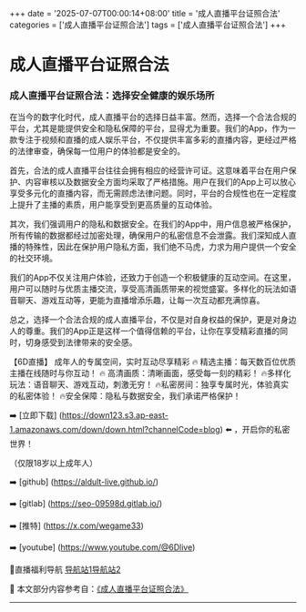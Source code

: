 +++
date = '2025-07-07T00:00:14+08:00'
title = '成人直播平台证照合法'
categories = ['成人直播平台证照合法']
tags = ['成人直播平台证照合法']
+++

# 成人直播平台证照合法

### 成人直播平台证照合法：选择安全健康的娱乐场所

在当今的数字化时代，成人直播平台的选择日益丰富。然而，选择一个合法合规的平台，尤其是能提供安全和隐私保障的平台，显得尤为重要。我们的App，作为一款专注于视频和直播的成人娱乐平台，不仅提供丰富多彩的直播内容，更经过严格的法律审查，确保每一位用户的体验都是安全的。

首先，合法的成人直播平台往往会拥有相应的经营许可证。这意味着平台在用户保护、内容审核以及数据安全方面均采取了严格措施。用户在我们的App上可以放心享受多元化的直播内容，而无需顾虑法律问题。同时，平台的合规性也在一定程度上提升了主播的素质，用户能享受到更高质量的互动体验。

其次，我们强调用户的隐私和数据安全。在我们的App中，用户信息被严格保护，所有传输的数据都经过加密处理，确保用户的私密信息不会泄露。我们深知成人直播的特殊性，因此在保护用户隐私方面，我们绝不马虎，力求为用户提供一个安全的社交环境。

我们的App不仅关注用户体验，还致力于创造一个积极健康的互动空间。在这里，用户可以随时与优质主播交流，享受高清画质带来的视觉盛宴。多样化的玩法如语音聊天、游戏互动等，更能为直播增添乐趣，让每一次互动都充满惊喜。

总之，选择一个合法合规的成人直播平台，不仅是对自身权益的保护，更是对身边人的尊重。我们的App正是这样一个值得信赖的平台，让你在享受精彩直播的同时，切身感受到法律带来的安全感。

【6D直播】
成年人的专属空间，实时互动尽享精彩
🔥 精选主播：每天数百位优质主播在线随时与你互动！
🔥 高清画质：清晰画面，感受每一刻的精彩！
🔥多样化玩法：语音聊天、游戏互动，刺激无穷！
🔥私密房间：独享专属时光，体验真实的私密体验！
🔥安全保障：隐私与数据安全，我们承诺严格保护！

➡️ [立即下载] (https://down123.s3.ap-east-1.amazonaws.com/down/down.html?channelCode=blog) ⬅️ ，开启你的私密世界！

（仅限18岁以上成年人）

➡️ [github] (https://aldult-live.github.io/)

➡️ [gitlab] (https://seo-09598d.gitlab.io/)

➡️ [推特] (https://x.com/wegame33)

➡️ [youtube] (https://www.youtube.com/@6Dlive)

🔞直播福利导航 [导航站1](https://webstack-86085a.gitlab.io/)[导航站2](https://onlygit123-2.github.io/)


📘 本文部分内容参考自：[《成人直播平台证照合法》](https://github.com/qicaizhibo123321/tvshow)

---
